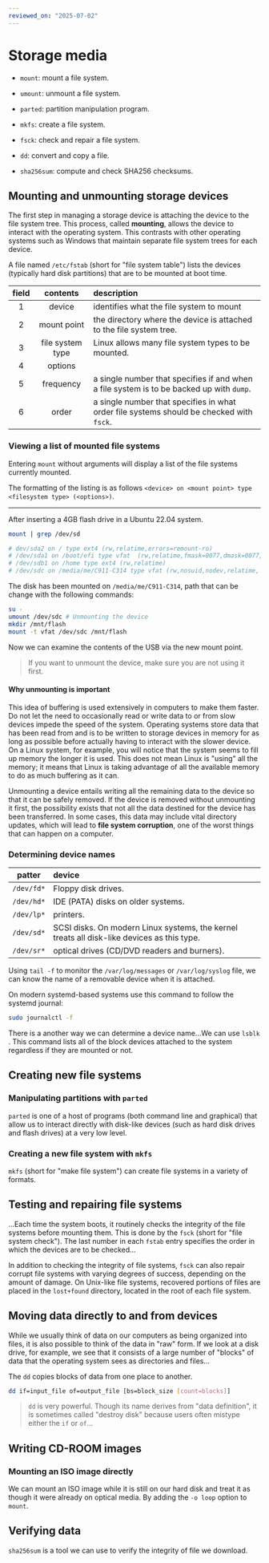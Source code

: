 ```yaml
---
reviewed_on: "2025-07-02"
---
```


# Storage media

- `mount`: mount a file system.

- `umount`: unmount a file system.

- `parted`: partition manipulation program.

- `mkfs`: create a file system.

- `fsck`: check and repair a file system.

- `dd`: convert and copy a file.

- `sha256sum`: compute and check SHA256 checksums.

## Mounting and unmounting storage devices

The first step in managing a storage device is attaching the device to the file system tree. This process, called **mounting**, allows the device to interact with the operating system. This contrasts with other operating systems such as Windows that maintain separate file system trees for each device.

A file named `/etc/fstab` (short for "file system table") lists the devices (typically hard disk partitions) that are to be mounted at boot time.

| field |     contents     | description                                                                              |
|:-----:|:----------------:|:---------------------------------------------------------------------------------------- |
|  $1$  |      device      | identifies what the file system to mount                                                 |
|  $2$  |   mount point    | the directory where the device is attached to the file system tree.                      |
|  $3$  | file system type | Linux allows many file system types to be mounted.                                       |
|  $4$  |     options      |                                                                                          |
|  $5$  |    frequency     | a single number that specifies if and when a file system is to be backed up with `dump`. |
|  $6$  |      order       | a single number that specifies in what order file systems should be checked with `fsck`. |

### Viewing a list of mounted file systems

Entering `mount` without arguments will display a list of the file systems currently mounted.

The formatting of the listing is as follows `<device> on <mount point> type <filesystem type> (<options>)`.

---

After inserting a $4 \text{GB}$ flash drive in a Ubuntu 22.04 system.

```bash
mount | grep /dev/sd

# dev/sda2 on / type ext4 (rw,relatime,errors=remount-ro)
# /dev/sda1 on /boot/efi type vfat  (rw,relatime,fmask=0077,dmask=0077,codepage=437,iocharset=iso88591,shortname=mixed,errors=remount-ro)
# /dev/sdb1 on /home type ext4 (rw,relatime)
# /dev/sdc on /media/me/C911-C314 type vfat (rw,nosuid,nodev,relatime,  uid=1000,gid=1000,fmask=0022,dmask=0022,codepage=437,iocharset=iso885 9-1,shortname=mixed,showexec,utf8,flush,errors=remount-ro)
```

The disk has been mounted on `/media/me/C911-C314`, path that can be change with the following commands:

```bash
su -
umount /dev/sdc # Unmounting the device
mkdir /mnt/flash
mount -t vfat /dev/sdc /mnt/flash
```

Now we can examine the contents of the USB via the new mount point.

> If you want to unmount the device, make sure you are not using it first.

#### Why unmounting is important

This idea of buffering is used extensively in computers to make them faster. Do not let the need to occasionally read or write data to or from slow devices impede the speed of the system. Operating systems store data that has been read from and is to be written to storage devices in memory for as long as possible before actually having to interact with the slower device. On a Linux system, for example, you will notice that the system seems to fill up memory the longer it is used. This does not mean Linux is "using" all the memory; it means that Linux is taking advantage of all the available memory to do as much buffering as it can.

Unmounting a device entails writing all the remaining data to the device so that it can be safely removed. If the device is removed without unmounting it first, the possibility exists that not all the data destined for the device has been transferred. In some cases, this data may include vital directory updates, which will lead to **file system corruption**, one of the worst things that can happen on a computer.

### Determining device names

|   patter   | device                                                                                      |
|:----------:|:------------------------------------------------------------------------------------------- |
| `/dev/fd*` | Floppy disk drives.                                                                         |
| `/dev/hd*` | IDE (PATA) disks on older systems.                                                          |
| `/dev/lp*` | printers.                                                                                   |
| `/dev/sd*` | SCSI disks. On modern Linux systems, the kernel treats all disk-like devices as this type.  |
| `/dev/sr*` | optical drives (CD/DVD readers and burners).                                                |

Using `tail -f` to monitor the `/var/log/messages` or `/var/log/syslog` file, we can know the name of a removable device when it is attached.

On modern systemd-based systems use this command to follow the systemd journal:

```bash
sudo journalctl -f
```

There is a another way we can determine a device name...We can use `lsblk` . This command lists all of the block devices attached to the system regardless if they are mounted or not.

## Creating new file systems

### Manipulating partitions with `parted`

`parted` is one of a host of programs (both command line and graphical) that allow us to interact directly with disk-like devices (such as hard disk drives and flash drives) at a very low level.

### Creating a new file system with `mkfs`

`mkfs` (short for "make file system") can create file systems in a variety of formats.

## Testing and repairing file systems

...Each time the system boots, it routinely checks the integrity of the file systems before mounting them. This is done by the `fsck` (short for "file system check"). The last number in each `fstab` entry specifies the order in which the devices are to be checked...

In addition to checking the integrity of file systems, `fsck` can also repair corrupt file systems with varying degrees of success, depending on the amount of damage. On Unix-like file systems, recovered portions of files are placed in the `lost+found` directory, located in the root of each file system.

## Moving data directly to and from devices

While we usually think of data on our computers as being organized into files, it is also possible to think of the data in "raw" form. If we look at a disk
drive, for example, we see that it consists of a large number of "blocks" of data that the operating system sees as directories and files...

The `dd` copies blocks of data from one place to another.

```bash
dd if=input_file of=output_file [bs=block_size [count=blocks]]
```

> `dd` is very powerful. Though its name derives from "data definition", it is sometimes called "destroy disk" because users often mistype either the `if` or `of`...

## Writing CD-ROOM images

### Mounting an ISO image directly

We can mount an ISO image while it is still on our hard disk and treat it as though it were already on optical media. By adding the `-o loop` option to `mount`.

## Verifying data

`sha256sum` is a tool we can use to verify the integrity of file we download.
